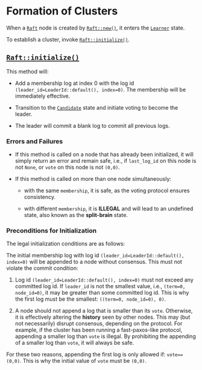 # Formation of Clusters

When a [`Raft`] node is created by [`Raft::new()`], it enters the [`Learner`] state.

To establish a cluster, invoke [`Raft::initialize()`].

[`Raft`]: `crate::Raft`
[`Learner`]: `crate::core::ServerState::Learner`


## [`Raft::initialize()`]

This method will:

- Add a membership log at index 0 with the log id `(leader_id=LeaderId::default(), index=0)`.
  The membership will be immediately effective.

- Transition to the [`Candidate`] state and initiate voting to become the leader.

[`Candidate`]: `crate::core::ServerState::Candidate`

- The leader will commit a blank log to commit all previous logs.

### Errors and Failures

- If this method is called on a node that has already been initialized, it will simply return an error and remain safe,
  i.e., if `last_log_id` on this node is not `None`, or `vote` on this node is not `(0,0)`.

- If this method is called on more than one node simultaneously:

    - with the same `membership`, it is safe,
      as the voting protocol ensures consistency.

    - with different `membership`, it is **ILLEGAL** and will lead to an undefined
      state, also known as the **split-brain** state.

### Preconditions for Initialization

The legal initialization conditions are as follows:

The initial membership log with log id `(leader_id=LeaderId::default(), index=0)` will be appended to a node without consensus.
This must not violate the commit condition:

1. Log id `(leader_id=LeaderId::default(), index=0)` must not exceed any committed log id.
   If `leader_id` is not the smallest value, i.e., `(term=0, node_id=0)`, it may be greater than some
   committed log id. This is why the first log must be the smallest: `((term=0, node_id=0), 0)`.

2. A node should not append a log that is smaller than its `vote`.
   Otherwise, it is effectively altering the **history** seen by other nodes.
   This may (but not necessarily) disrupt consensus, depending on the protocol.
   For example, if the cluster has been running a fast-paxos-like protocol, appending a smaller log than `vote` is illegal.
   By prohibiting the appending of a smaller log than `vote`, it will always be safe.

For these two reasons, appending the first log is only allowed if:
`vote==(0,0)`. This is why the initial value of `vote` must be `(0,0)`.

[`Raft::initialize()`]: `crate::Raft::initialize`
[`Raft::new()`]:        `crate::Raft::new`
